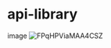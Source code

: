 # api-library
image
![FPqHPViaMAA4CSZ](https://user-images.githubusercontent.com/34501764/201700035-f5a74229-7def-4c27-9b38-9eb6e84ea98c.jpg)
